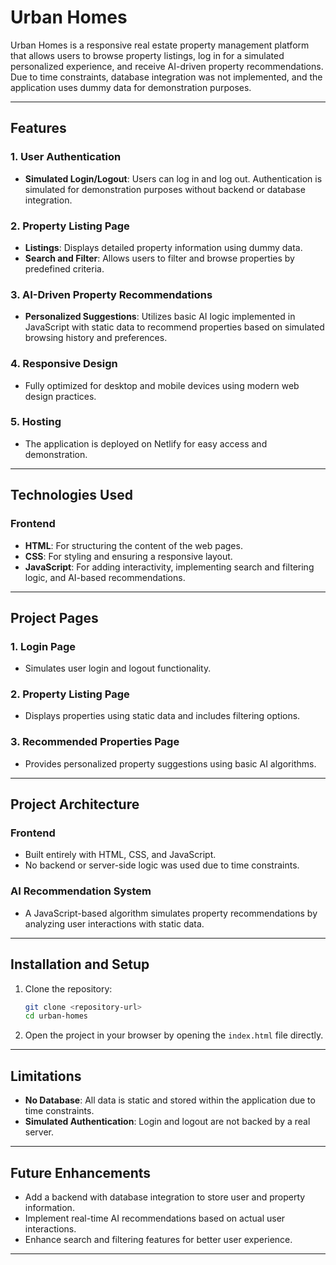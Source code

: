 # **Urban Homes**

Urban Homes is a responsive real estate property management platform that allows users to browse property listings, log in for a simulated personalized experience, and receive AI-driven property recommendations. Due to time constraints, database integration was not implemented, and the application uses dummy data for demonstration purposes.

---

## **Features**

### **1. User Authentication**
- **Simulated Login/Logout**: Users can log in and log out. Authentication is simulated for demonstration purposes without backend or database integration.

### **2. Property Listing Page**
- **Listings**: Displays detailed property information using dummy data.
- **Search and Filter**: Allows users to filter and browse properties by predefined criteria.

### **3. AI-Driven Property Recommendations**
- **Personalized Suggestions**: Utilizes basic AI logic implemented in JavaScript with static data to recommend properties based on simulated browsing history and preferences.

### **4. Responsive Design**
- Fully optimized for desktop and mobile devices using modern web design practices.

### **5. Hosting**
- The application is deployed on Netlify for easy access and demonstration.

---

## **Technologies Used**

### **Frontend**
- **HTML**: For structuring the content of the web pages.
- **CSS**: For styling and ensuring a responsive layout.
- **JavaScript**: For adding interactivity, implementing search and filtering logic, and AI-based recommendations.

---

## **Project Pages**

### **1. Login Page**
- Simulates user login and logout functionality.

### **2. Property Listing Page**
- Displays properties using static data and includes filtering options.

### **3. Recommended Properties Page**
- Provides personalized property suggestions using basic AI algorithms.

---

## **Project Architecture**

### **Frontend**
- Built entirely with HTML, CSS, and JavaScript.
- No backend or server-side logic was used due to time constraints.

### **AI Recommendation System**
- A JavaScript-based algorithm simulates property recommendations by analyzing user interactions with static data.

---

## **Installation and Setup**

1. Clone the repository:
   ```bash
   git clone <repository-url>
   cd urban-homes
   ```

2. Open the project in your browser by opening the `index.html` file directly.

---





## **Limitations**
- **No Database**: All data is static and stored within the application due to time constraints.
- **Simulated Authentication**: Login and logout are not backed by a real server.

---

## **Future Enhancements**
- Add a backend with database integration to store user and property information.
- Implement real-time AI recommendations based on actual user interactions.
- Enhance search and filtering features for better user experience.

---

